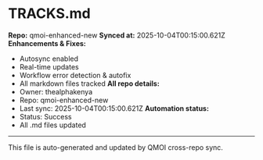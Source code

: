 # TRACKS.md

**Repo:** qmoi-enhanced-new
**Synced at:** 2025-10-04T00:15:00.621Z
**Enhancements & Fixes:**
- Autosync enabled
- Real-time updates
- Workflow error detection & autofix
- All markdown files tracked
**All repo details:**
- Owner: thealphakenya
- Repo: qmoi-enhanced-new
- Last sync: 2025-10-04T00:15:00.621Z
**Automation status:**
- Status: Success
- All .md files updated
---
This file is auto-generated and updated by QMOI cross-repo sync.
